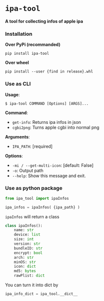 # `ipa-tool`

**A tool for collecting infos of apple ipa**

### Installation
**Over PyPi (recommanded)**
```shell
pip install ipa-tool
```

**Over wheel**
```shell
pip install --user {find in release}.whl
```

### Use as CLI
**Usage**:

```console
$ ipa-tool COMMAND [Options] [ARGS]... 
```

**Command**:

* `get-info`: Returns ipa infos in json
* `cgbi2png`: Turns apple cgbi into normal png

**Arguments**:

* `IPA_PATH`: [required]

**Options**:

* `-mi / --get-multi-icon`: [default: False]
* `-o`: Output path
* `--help`: Show this message and exit.

### Use as python package

```python
from ipa_tool import ipaInfos

ipa_infos = ipaInfos( {ipa_path} )
```

`ipaInfos` will return a class
```python
class ipaInfos():
    name: str
    device: list
    size: int
    version: str
    bundleID: str
    encrypt: bool
    arch: str
    minOS: str
    icon: dict
    md5: bytes
    rawPlist: dict
```
You can turn it into dict by
```python
ipa_info_dict = ipa_tool.__dict__
```

